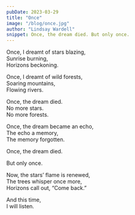 ```yaml
---
pubDate: 2023-03-29
title: "Once"
image: "/blog/once.jpg"
author: "Lindsay Wardell"
snippet: Once, the dream died. But only once.
---
```

Once, I dreamt of stars blazing,<br />
Sunrise burning,<br />
Horizons beckoning.

Once, I dreamt of wild forests,<br />
Soaring mountains,<br />
Flowing rivers.

Once, the dream died.<br />
No more stars.<br />
No more forests.

Once, the dream became an echo,<br />
The echo a memory,<br />
The memory forgotten.

Once, the dream died.

But only once.

Now, the stars’ flame is renewed,<br />
The trees whisper once more,<br />
Horizons call out, “Come back.”

And this time,<br />
I will listen.
